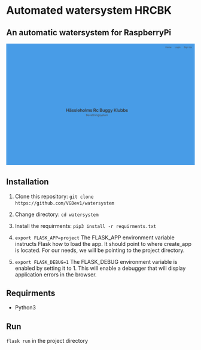 # Automated watersystem HRCBK
## An automatic watersystem for RaspberryPi
![picture](resources/homepage.png) 

## Installation

1. Clone this repository: `git clone https://github.com/VGDev1/watersystem`
2. Change directory: `cd watersystem`
2. Install the requirments: `pip3 install -r requirments.txt`
3. `export FLASK_APP=project`
The FLASK_APP environment variable instructs Flask how to load the app. It should point to where create_app is located. For our needs, we will be pointing to the project directory.

4. `export FLASK_DEBUG=1` 
The FLASK_DEBUG environment variable is enabled by setting it to 1. This will enable a debugger that will display application errors in the browser.

## Requirments
- Python3

## Run
`flask run` in the project directory







